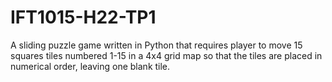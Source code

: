 # IFT1015-H22-TP1

A sliding puzzle game written in Python that requires player to move 15 squares tiles numbered 1-15 in a 4x4 grid map so that the tiles are placed in numerical order, leaving one blank tile.
